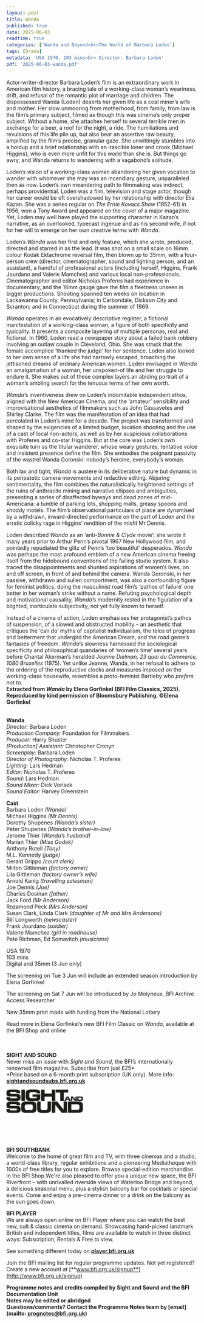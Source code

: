 ```yaml
---
layout: post
title: Wanda
published: true
date: 2025-06-03
readtime: true
categories: ['Wanda and Beyond<br>The World of Barbara Loden']
tags: [Drama]
metadata: 'USA 1970, 103 mins<br> Director: Barbara Loden'
pdf: '2025-06-03-wanda.pdf'
---
```


Actor-writer-director Barbara Loden’s film is an extraordinary work in American film history, a bracing tale of a working-class woman’s weariness, drift, and refusal of the romantic plot of marriage and children. The dispossessed Wanda (Loden) deserts her given life as a coal miner’s wife and mother. Her slow unmooring from motherhood, from family, from law is the film’s primary subject, filmed as though this was cinema’s only proper subject. Without a home, she attaches herself to several terrible men in exchange for a beer, a roof for the night, a ride. The humiliations and revulsions of this life pile up, but also bear an assertive raw beauty, amplified by the film’s precise, granular gaze. She unwittingly stumbles into a holdup and a brief relationship with an irascible loner and crook (Michael Higgins), who is even more unfit for this world than she is. But things go awry, and Wanda returns to wandering with a vagabond’s solitude.

Loden’s vision of a working-class woman abandoning her given vocation to wander with whomever she may was an incendiary gesture, unparalleled then as now. Loden’s own meandering path to filmmaking was indirect, perhaps providential. Loden was a film, television and stage actor, though her career would be oft overshadowed by her relationship with director Elia Kazan. She was a series regular on _The Ernie Kovacs Show_ (1952-61) in 1956, won a Tony Award and appeared on the cover of a major magazine. Yet, Loden may well have played the supporting character in Kazan’s narrative, as an overlooked, typecast ingenue and as his second wife, if not for her will to emerge on her own creative terms with _Wanda_.

Loden’s _Wanda_ was her first and only feature, which she wrote, produced, directed and starred in as the lead. It was shot on a small scale on 16mm colour Kodak Ektachrome reversal film, then blown up to 35mm, with a four-person crew (director, cinematographer, sound and lighting person, and an assistant), a handful of professional actors (including herself, Higgins, Frank Jourdano and Valerie Mamches) and various local non-professionals. Cinematographer and editor Nicholas Proferes had experience in documentary, and the 16mm gauge gave the film a fleetness unseen in bigger productions. Shooting spanned ten weeks on location in Lackawanna County, Pennsylvania; in Carbondale, Dickson City and Scranton; and in Connecticut during the summer of 1969.

_Wanda_ operates in an evocatively descriptive register, a fictional manifestation of a working-class woman, a figure of both specificity and typicality. It presents a composite layering of multiple personas, real and fictional. In 1960, Loden read a newspaper story about a failed bank robbery involving an outlaw couple in Cleveland, Ohio. She was struck that the female accomplice ‘thanked the judge’ for her sentence. Loden also looked to her own sense of a life she had narrowly escaped, broaching the jettisoned dreams of ordinary American women. Loden envisaged in _Wanda_ an amalgamation of a woman, her unspoken-of life and her struggle to endure it. She makes out of these complex layers an abiding portrait of a woman’s ambling search for the tenuous terms of her own worth.

_Wanda_’s inventiveness drew on Loden’s indomitable independent ethos, aligned with the New American Cinema, and the ‘amateur’ sensibility and improvisational aesthetics of filmmakers such as John Cassavetes and Shirley Clarke. The film was the manifestation of an idea that had percolated in Loden’s mind for a decade. The project was transformed and shaped by the exigencies of a limited budget, location shooting and the use of a cast of local non-actors, as well as by her auspicious collaborations with Proferes and co-star Higgins. But at the core was Loden’s own exquisite turn as the titular wanderer, whose weary gestures, tentative voice and insistent presence define the film. She embodies the poignant passivity of the wastrel Wanda Goronski: nobody’s heroine, everybody’s woman.

Both lax and tight, _Wanda_ is austere in its deliberative nature but dynamic in its peripatetic camera movements and redactive editing. Abjuring sentimentality, the film combines the naturalistically heightened settings of the ruins of anthracite mining and narrative ellipses and ambiguities, presenting a series of disaffected byways and dead zones of mid-Americana: a tumble of parking lots, shopping malls, greasy spoons and shoddy motels. The film’s observational particulars of place are dynamised by a withdrawn, inward-directed performance on the part of Loden and the erratic colicky rage in Higgins’ rendition of the misfit Mr Dennis.

Loden described _Wanda_ as an ‘anti-_Bonnie & Clyde_ movie’; she wrote it many years prior to Arthur Penn’s pivotal 1967 New Hollywood film, and pointedly repudiated the glitz of Penn’s ‘too beautiful’ desperados. _Wanda_ was perhaps the most profound emblem of a new American cinema freeing itself from the hidebound conventions of the failing studio system. It also traced the disappointments and shunted aspirations of women’s lives, on and off screen, in front of and behind the camera. Wanda Goronski, in her passive, withdrawn and sullen comportment, was also a confounding figure for feminist politics, doing the masculinist road film’s ‘pathos of failure’ one better in her woman’s strike without a name. Refuting psychological depth and motivational causality, _Wanda_’s modernity rested in the figuration of a blighted, inarticulate subjectivity, not yet fully known to herself.

Instead of a cinema of action, Loden emphasises her protagonist’s pathos of suspension, of a slowed and obstructed mobility – an aesthetic that critiques the ‘can do’ myths of capitalist individualism, the telos of progress and betterment that undergird the American Dream, and the road genre’s fantasies of freedom. _Wanda_’s slowness harnessed the sociological specificity and philosophical quandaries of ‘women’s time’ several years before Chantal Akerman’s heralded _Jeanne Dielman, 23 quai du Commerce, 1080 Bruxelles_ (1975). Yet unlike Jeanne, Wanda, in her refusal to adhere to the ordering of the reproductive clocks and measures imposed on the working-class housewife, resembles a proto-feminist Bartleby who _prefers not to_.  
**Extracted from _Wanda_ by Elena Gorfinkel (BFI Film Classics, 2025). 
Reproduced by kind permission of Bloomsbury Publishing. ©Elena Gorfinkel**
<br><br>

**Wanda**  
_Director:_ Barbara Loden  
_Production Company:_ Foundation for Filmmakers  
_Producer:_ Harry Shuster  
_[Production] Assistant:_ Christopher Cronyn  
_Screenplay:_ Barbara Loden  
_Director of Photography:_ Nicholas T. Proferes  
_Lighting:_ Lars Hedman  
_Editor:_ Nicholas T. Proferes  
_Sound:_ Lars Hedman  
_Sound Mixer:_ Dick Vorisek  
_Sound Editor:_ Harvey Greenstein  

**Cast**  
Barbara Loden _(Wanda)_  
Michael Higgins _(Mr Dennis)_  
Dorothy Shupenes _(Wanda’s sister)_  
Peter Shupenes _(Wanda’s brother-in-law)_  
Jerome Thier _(Wanda’s husband)_  
Marian Thier _(Miss Godek)_  
Anthony Rotell _(Tony)_  
M.L. Kennedy _(judge)_  
Gerald Grippo _(court clerk)_  
Milton Gittleman _(factory owner)_  
Lila Gittleman _(factory owner’s wife)_  
Arnold Kanig _(travelling salesman)_  
Joe Dennis _(Joe)_  
Charles Dosinan _(father)_  
Jack Ford _(Mr Anderson)_  
Rozamond Peck _(Mrs Anderson)_  
Susan Clark, Linda Clark  _(daughter of Mr and Mrs Andersons)_  
Bill Longworth _(newscaster)_  
Frank Jourdano _(soldier)_  
Valerie Mamchez _(girl in roadhouse)_  
Pete Richman, Ed Somavitch _(musicians)_  

USA 1970  
103 mins  
Digital and 35mm (3 Jun only)

The screening on Tue 3 Jun will include an extended season introduction by Elena Gorfinkel

The screening on Sat 7 Jun will be introduced by Jo Molyneux, BFI Archive Access Researcher

New 35mm print made with funding from the National Lottery

Read more in Elena Gorfinkel’s new BFI Film Classic on _Wanda_, available at the BFI Shop and online
<br>
<br>
<br>

**SIGHT AND SOUND**<br>
Never miss an issue with _Sight and Sound_, the BFI’s internationally renowned film magazine. Subscribe from just £25*<br>
*Price based on a 6-month print subscription (UK only). More info: [**sightandsoundsubs.bfi.org.uk**](https://sightandsoundsubs.bfi.org.uk/subscribe)

<img style="float: left;" src="/img/sight-and-sound.jpg" width="40%" height="40%"><br><br><br><br><br><br><br><br>

**BFI SOUTHBANK**  
Welcome to the home of great film and TV, with three cinemas and a studio, a world-class library, regular exhibitions and a pioneering Mediatheque with 1000s of free titles for you to explore. Browse special-edition merchandise in the BFI Shop.We&#39;re also pleased to offer you a unique new space, the BFI Riverfront – with unrivalled riverside views of Waterloo Bridge and beyond, a delicious seasonal menu, plus a stylish balcony bar for cocktails or special events. Come and enjoy a pre-cinema dinner or a drink on the balcony as the sun goes down.    

**BFI PLAYER**  
 We are always open online on BFI Player where you can watch the best new, cult &amp; classic cinema on demand. Showcasing hand-picked landmark British and independent titles, films are available to watch in three distinct ways: Subscription, Rentals &amp; Free to view.  

See something different today on [**player.bfi.org.uk**](https://player.bfi.org.uk)  

Join the BFI mailing list for regular programme updates. Not yet registered? Create a new account at [**www.bfi.org.uk/signup**](http://www.bfi.org.uk/signup)

**Programme notes and credits compiled by Sight and Sound and the BFI Documentation Unit  
Notes may be edited or abridged  
Questions/comments? Contact the Programme Notes team by [email](mailto: prognotes@bfi.org.uk)**

<!--stackedit_data:
eyJoaXN0b3J5IjpbLTE3NDk5NDM0NTddfQ==
-->

